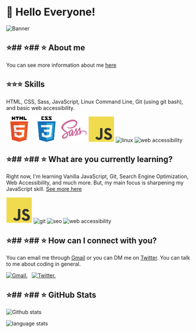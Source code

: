 # :wave: Hello Everyone!

![Banner](https://git.io/JrCSm)

## :star:## :star:## :star: About me
You can see more information about me [here](https://resume.tienlythanh.com)

## :star::star::star: Skills

HTML, CSS, Sass, JavaScript, Linux Command Line, Git (using git bash), and basic web accessibility.

<p align="left">
  <img src="https://raw.githubusercontent.com/devicons/devicon/master/icons/html5/html5-original-wordmark.svg" alt="html5" width="auto" height="70"/>
  <img src="https://raw.githubusercontent.com/devicons/devicon/master/icons/css3/css3-original-wordmark.svg" alt="css3" width="auto" height="70"/>
  <img src="https://raw.githubusercontent.com/devicons/devicon/master/icons/sass/sass-original.svg" alt="sass" width="auto" height="70"/>
  <img src="https://raw.githubusercontent.com/devicons/devicon/master/icons/javascript/javascript-original.svg" alt="javascript" width="auto" height="70"/>
  <img src="https://cdn.jsdelivr.net/gh/devicons/devicon/icons/linux/linux-original.svg" alt="linux" width="auto" height="70" />
  <img src="https://git.io/JrCQk" alt="web accessibility" width="auto" height="70"/>
</p>

## :star:## :star:## :star: What are you currently learning?

Right now, I'm learning Vanilla JavaScript, Git, Search Engine Optimization, Web Accessibility, and much more. But, my main focus is sharpening my JavaScript skill. [See more here](https://tienlythanh.com/)
<p align="left">
  <img src="https://raw.githubusercontent.com/devicons/devicon/master/icons/javascript/javascript-original.svg" alt="javascript" width="auto" height="70"/>
  <img src="https://www.vectorlogo.zone/logos/git-scm/git-scm-icon.svg" alt="git" width="auto" height="70"/>
  <img src="https://git.io/JrC5i" alt="seo" width="auto" height="70"/>
  <img src="https://git.io/JrCQk" alt="web accessibility" width="auto" height="70"/>
</p>

## :star:## :star:## :star: How can I connect with you?

You can email me through <a href="mailto: personal.tienly10@gmail.com">Gmail</a> or you can DM me on [Twitter](https://twitter.com/LyThanhTienCS). You can talk to me about coding in general.

<p align="left">
  <a href="mailto: personal.tienly10@gmail.com" target="_blank"><img src="https://git.io/JrCxc" alt="Gmail." width="auto" height="60px"></a> &nbsp;
  <a href="https://twitter.com/LyThanhTienCS" target="_blank"><img src="https://git.io/JrCAv" alt="Twitter." height="60px"></a> &nbsp;
</p>

## :star:## :star:## :star: GitHub Stats

![Github stats](https://github-readme-stats.vercel.app/api?username=LyThanhTien10&show_icons=true&locale=en)

![language stats](https://github-readme-stats.vercel.app/api/top-langs?username=LyThanhTien10&show_icons=true&locale=en&layout=compact)
